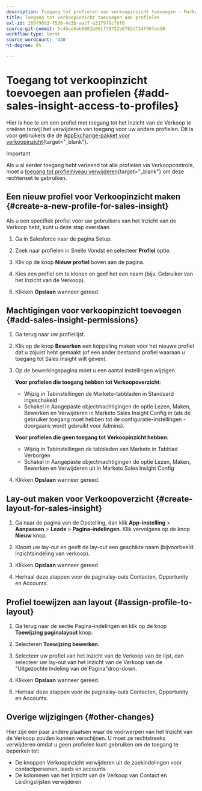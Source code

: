 ```yaml
---
description: Toegang tot profielen van verkoopinzicht toevoegen - Marketo-documenten - Productdocumentatie
title: Toegang tot verkoopinzicht toevoegen aan profielen
exl-id: 269f9093-f530-4e3b-aac7-e317976cf0f0
source-git-commit: 5c4bce6ab6801b861f70722b6782df34f96fed10
workflow-type: tm+mt
source-wordcount: '438'
ht-degree: 0%

---
```


# Toegang tot verkoopinzicht toevoegen aan profielen {#add-sales-insight-access-to-profiles}

Hier is hoe te om een profiel met toegang tot het Inzicht van de Verkoop te creëren terwijl het verwijderen van toegang voor uw andere profielen. Dit is voor gebruikers die de [AppExchange-pakket voor verkoopinzicht](/help/marketo/product-docs/marketo-sales-insight/msi-for-salesforce/installation/install-marketo-sales-insight-package-in-salesforce-appexchange.md){target=&quot;_blank&quot;}.

>[!IMPORTANT]
>
>Als u al eerder toegang hebt verleend tot alle profielen via Verkoopcontrole, moet u [toegang tot profielniveau verwijderen](/help/marketo/product-docs/marketo-sales-insight/msi-for-salesforce/configuration/remove-sales-insight-access.md){target=&quot;_blank&quot;} om deze rechtenset te gebruiken.

## Een nieuw profiel voor Verkoopinzicht maken {#create-a-new-profile-for-sales-insight}

Als u een specifiek profiel voor uw gebruikers van het Inzicht van de Verkoop hebt, kunt u deze stap overslaan.

1. Ga in Salesforce naar de pagina Setup.

1. Zoek naar profielen in Snelle Vondst en selecteer **Profiel** optie.

1. Klik op de knop **Nieuw profiel** boven aan de pagina.

1. Kies een profiel om te klonen en geef het een naam (bijv. Gebruiker van het Inzicht van de Verkoop).

1. Klikken **Opslaan** wanneer gereed.

## Machtigingen voor verkoopinzicht toevoegen {#add-sales-insight-permissions}

1. Ga terug naar uw profiellijst.

1. Klik op de knop **Bewerken** een koppeling maken voor het nieuwe profiel dat u zojuist hebt gemaakt (of een ander bestaand profiel waaraan u toegang tot Sales Insight wilt geven).

1. Op de bewerkingspagina moet u een aantal instellingen wijzigen.

   **Voor profielen die toegang hebben tot Verkoopoverzicht**:

   * Wijzig in Tabinstellingen de Marketo-tabbladen in Standaard ingeschakeld
   * Schakel in Aangepaste objectmachtigingen de optie Lezen, Maken, Bewerken en Verwijderen in Marketo Sales Insight Config in (als de gebruiker toegang moet hebben tot de configuratie-instellingen - doorgaans wordt gebruikt voor Admins).

   **Voor profielen die geen toegang tot Verkoopinzicht hebben**:

   * Wijzig in Tabinstellingen de tabbladen van Marketo in Tabblad Verborgen
   * Schakel in Aangepaste objectmachtigingen de optie Lezen, Maken, Bewerken en Verwijderen uit in Marketo Sales Insight Config


1. Klikken **Opslaan** wanneer gereed.

## Lay-out maken voor Verkoopoverzicht {#create-layout-for-sales-insight}

1. Ga naar de pagina van de Opstelling, dan klik **App-instelling** > **Aanpassen** > **Leads** > **Pagina-indelingen**. Klik vervolgens op de knop **Nieuw** knop.

1. Kloont uw lay-out en geeft de lay-out een geschikte naam (bijvoorbeeld: Inzichtsindeling van verkoop).

1. Klikken **Opslaan** wanneer gereed.

1. Herhaal deze stappen voor de paginalay-outs Contacten, Opportunity en Accounts.

## Profiel toewijzen aan layout {#assign-profile-to-layout}

1. Ga terug naar de sectie Pagina-indelingen en klik op de knop **Toewijzing paginalayout** knop.

1. Selecteren **Toewijzing bewerken**.

1. Selecteer uw profiel van het Inzicht van de Verkoop van de lijst, dan selecteer uw lay-out van het inzicht van de Verkoop van de &quot;Uitgezochte Indeling van de Pagina&quot;drop-down.

1. Klikken **Opslaan** wanneer gereed.

1. Herhaal deze stappen voor de paginalay-outs Contacten, Opportunity en Accounts.

## Overige wijzigingen {#other-changes}

Hier zijn een paar andere plaatsen waar de voorwerpen van het Inzicht van de Verkoop zouden kunnen verschijnen. U moet ze rechtstreeks verwijderen omdat u geen profielen kunt gebruiken om de toegang te beperken tot:

* De knoppen Verkoopinzicht verwijderen uit de zoekindelingen voor contactpersonen, leads en accounts
* De kolommen van het Inzicht van de Verkoop van Contact en Leidingslijsten verwijderen
